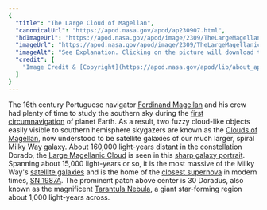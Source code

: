 ```yaml
---
{
  "title": "The Large Cloud of Magellan",
  "canonicalUrl": "https://apod.nasa.gov/apod/ap230907.html",
  "hdImageUrl": "https://apod.nasa.gov/apod/image/2309/TheLargeMagellanicCloud.jpg",
  "imageUrl": "https://apod.nasa.gov/apod/image/2309/TheLargeMagellanicCloud1024.jpg",
  "imageAlt": "See Explanation. Clicking on the picture will download the highest resolution version available.",
  "credit": [
    "Image Credit & [Copyright](https://apod.nasa.gov/apod/lib/about_apod.html#srapply): [Chris Willocks](https://www.instagram.com/chris.willocks/) / Telescope.Live"
  ]
}
---
```


The 16th century Portuguese navigator [Ferdinand Magellan](http://en.wikipedia.org/wiki/Ferdinand_Magellan) and his crew had plenty of time to study the southern sky during the [first circumnavigation](http://www.fordham.edu/halsall/mod/1519magellan.html) of planet Earth. As a result, two fuzzy cloud-like objects easily visible to southern hemisphere skygazers are known as the [Clouds of Magellan](https://apod.nasa.gov/apod/ap060809.html), now understood to be satellite galaxies of our much larger, spiral Milky Way galaxy. About 160,000 light-years distant in the constellation Dorado, the [Large Magellanic Cloud](http://messier.seds.org/xtra/ngc/lmc.html) is seen in this [sharp galaxy portrait](https://www.cwastrophotography.com/the-large-magellanic-cloud-lmc). Spanning about 15,000 light-years or so, it is the most massive of the Milky Way's [satellite galaxies](http://www.atlasoftheuniverse.com/sattelit.html) and is the home of the [closest supernova](http://heritage.stsci.edu/1999/04/) in modern times, [SN 1987A](https://apod.nasa.gov/apod/ap170305.html). The prominent patch above center is 30 Doradus, also known as the magnificent [Tarantula Nebula](https://apod.nasa.gov/apod/ap090916.html), a giant star-forming region about 1,000 light-years across.
